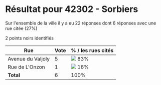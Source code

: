 # Résultat pour 42302 - Sorbiers

Sur l'ensemble de la ville il y a eu 22 réponses dont 6 réponses avec une rue citée (27%)

2 points noirs identifiés

| Rue | Vote | % / les rues cités|
|-----|------|-------------------|
| Avenue du Valjoly | 5 | <img src="../../img/bar_83.gif" />&nbsp;83%|
| Rue de L'Onzon | 1 | <img src="../../img/bar_16.gif" />&nbsp;16%|
| **Total** | 6 | 100%|
